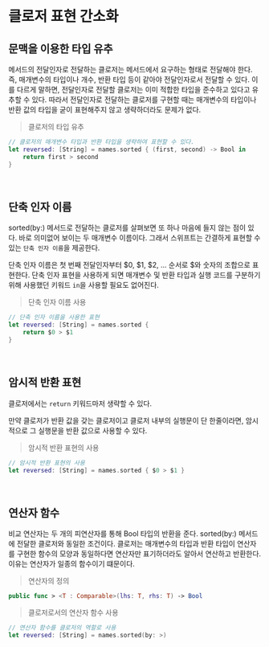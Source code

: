 # 클로저 표현 간소화

## 문맥을 이용한 타입 유추
메서드의 전달인자로 전달하는 클로저는 메서드에서 요구하는 형태로 전달해야 한다. 즉, 매개변수의 타입이나 개수, 반환 타입 등이 같아야 전달인자로서 전달할 수 있다. 이를 다르게 말하면, 전달인자로 전달할 클로저는 이미 적합한 타입을 준수하고 있다고 유추할 수 있다. 따라서 전달인자로 전달하는 클로저를 구현할 때는 매개변수의 타입이나 반환 값의 타입을 굳이 표현해주지 않고 생략하더라도 문제가 없다.

>클로저의 타입 유추 
```Swift
// 클로저의 매개변수 타입과 반환 타입을 생략하여 표현할 수 있다.
let reversed: [String] = names.sorted { (first, second) -> Bool in
    return first > second
}
```

<br>

## 단축 인자 이름
sorted(by:) 메서드로 전달하는 클로저를 살펴보면 또 하나 마음에 들지 않는 점이 있다. 바로 의미없어 보이는 두 매개변수 이름이다. 그래서 스위프트는 간결하게 표현할 수 있는 `단축 인자 이름`을 제공한다. 

단축 인자 이름은 첫 번째 전달인자부터 $0, $1, $2, ... 순서로 $와 숫자의 조합으로 표현한다. 단축 인자 표현을 사용하게 되면 매개변수 및 반환 타입과 실행 코드를 구분하기 위해 사용했던 키워드 `in`을 사용할 필요도 없어진다.

>단축 인자 이름 사용
```Swift
// 단축 인자 이름을 사용한 표현
let reversed: [String] = names.sorted {
    return $0 > $1
}
```

<br>

## 암시적 반환 표현
클로저에서는 `return` 키워드마저 생략할 수 있다.

만약 클로저가 반환 값을 갖는 클로저이고 클로저 내부의 실행문이 단 한줄이라면, 암시적으로 그 실행문을 반환 값으로 사용할 수 있다. 

>암시적 반환 표현의 사용
```Swift
// 암시적 반환 표현의 사용
let reversed: [String] = names.sorted { $0 > $1 }
```

<br>

## 연산자 함수
비교 연산자는 두 개의 피연산자를 통해 Bool 타입의 반환을 준다. sorted(by:) 메서드에 전달한 클로저와 동일한 조건이다. 클로저는 매개변수의 타입과 반환 타입이 연산자를 구현한 함수의 모양과 동일하다면 연산자만 표기하더라도 알아서 연산하고 반환한다. 이유는 연산자가 일종의 함수이기 떄문이다.

>연산자의 정의
```Swift
public func > <T : Comparable>(lhs: T, rhs: T) -> Bool
```

>클로저로서의 연산자 함수 사용
```Swift
// 연산자 함수를 클로저의 역할로 사용
let reversed: [String] = names.sorted(by: >)
```

